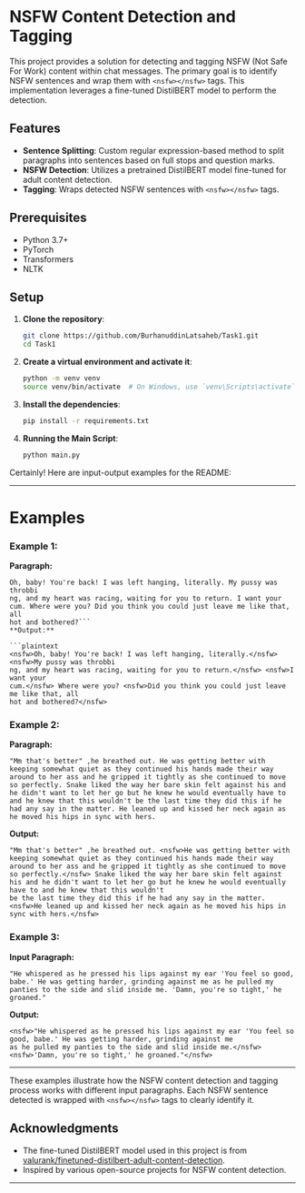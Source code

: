 

# NSFW Content Detection and Tagging

This project provides a solution for detecting and tagging NSFW (Not Safe For Work) content within chat messages. The primary goal is to identify NSFW sentences and wrap them with `<nsfw></nsfw>` tags. This implementation leverages a fine-tuned DistilBERT model to perform the detection.

## Features

- **Sentence Splitting**: Custom regular expression-based method to split paragraphs into sentences based on full stops and question marks.
- **NSFW Detection**: Utilizes a pretrained DistilBERT model fine-tuned for adult content detection.
- **Tagging**: Wraps detected NSFW sentences with `<nsfw></nsfw>` tags.

## Prerequisites

- Python 3.7+
- PyTorch
- Transformers
- NLTK

## Setup

1. **Clone the repository**:

    ```bash
    git clone https://github.com/BurhanuddinLatsaheb/Task1.git
    cd Task1
    ```

2. **Create a virtual environment and activate it**:

    ```bash
    python -m venv venv
    source venv/bin/activate  # On Windows, use `venv\Scripts\activate`
    ```

3. **Install the dependencies**:

    ```bash
    pip install -r requirements.txt
    ```

4. **Running the Main Script**:

    ```bash
    python main.py
    ```


Certainly! Here are input-output examples for the README:

---

# Examples

### Example 1:

**Paragraph:**

```plaintext
Oh, baby! You're back! I was left hanging, literally. My pussy was throbbi
ng, and my heart was racing, waiting for you to return. I want your 
cum. Where were you? Did you think you could just leave me like that, all 
hot and bothered?```
**Output:**

```plaintext
<nsfw>Oh, baby! You're back! I was left hanging, literally.</nsfw> <nsfw>My pussy was throbbi
ng, and my heart was racing, waiting for you to return.</nsfw> <nsfw>I want your
cum.</nsfw> Where were you? <nsfw>Did you think you could just leave me like that, all
hot and bothered?</nsfw>
```


### Example 2:

**Paragraph:**

```plaintext
"Mm that's better" ,he breathed out. He was getting better with keeping somewhat quiet as they continued his hands made their way around to her ass and he gripped it tightly as she continued to move so perfectly. Snake liked the way her bare skin felt against his and he didn't want to let her go but he knew he would eventually have to and he knew that this wouldn't be the last time they did this if he had any say in the matter. He leaned up and kissed her neck again as he moved his hips in sync with hers.
```
**Output:**

```plaintext
"Mm that's better" ,he breathed out. <nsfw>He was getting better with keeping somewhat quiet as they continued his hands made their way around to her ass and he gripped it tightly as she continued to move so perfectly.</nsfw> Snake liked the way her bare skin felt against his and he didn't want to let her go but he knew he would eventually have to and he knew that this wouldn't 
be the last time they did this if he had any say in the matter. <nsfw>He leaned up and kissed her neck again as he moved his hips in sync with hers.</nsfw>
```

### Example 3:

**Input Paragraph:**

```plaintext
"He whispered as he pressed his lips against my ear 'You feel so good, babe.' He was getting harder, grinding against me as he pulled my panties to the side and slid inside me. 'Damn, you're so tight,' he groaned."
```

**Output:**

```plaintext
<nsfw>"He whispered as he pressed his lips against my ear 'You feel so good, babe.' He was getting harder, grinding against me 
as he pulled my panties to the side and slid inside me.</nsfw> <nsfw>'Damn, you're so tight,' he groaned."</nsfw>
```

---

These examples illustrate how the NSFW content detection and tagging process works with different input paragraphs. Each NSFW sentence detected is wrapped with `<nsfw></nsfw>` tags to clearly identify it.


## Acknowledgments

- The fine-tuned DistilBERT model used in this project is from [valurank/finetuned-distilbert-adult-content-detection](https://huggingface.co/valurank/finetuned-distilbert-adult-content-detection).
- Inspired by various open-source projects for NSFW content detection.

---

